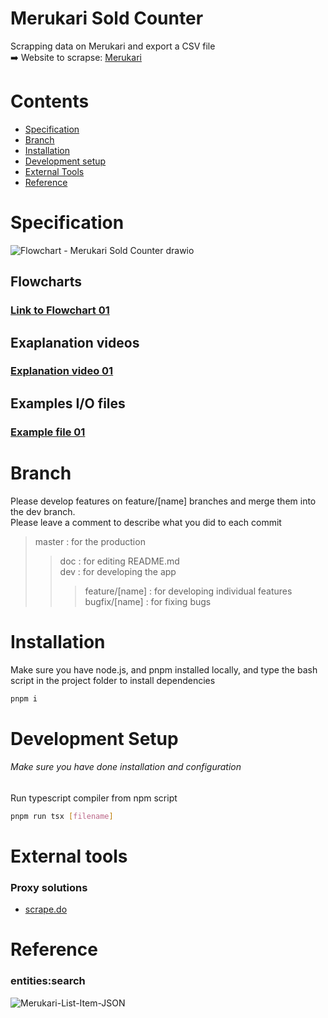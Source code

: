 # Merukari Sold Counter

Scrapping data on Merukari and export a CSV file<br>
➡️ Website to scrapse: [Merukari](https://jp.mercari.com)

# Contents

- [Specification](#Specification)
- [Branch](#branch)
- [Installation](#installation)
- [Development setup](#development-setup)
- [External Tools](#external-tools)
- [Reference](#reference)

# Specification

![Flowchart - Merukari Sold Counter drawio](https://github.com/user-attachments/assets/c2317e97-3df0-4ffa-8e49-96c4f4f56616)

## Flowcharts

### [Link to Flowchart 01](https://drive.google.com/file/d/1FayxFEV8n2rgoDbVdAEyvnnNboL9gJxZ/view?usp=sharing)<br>

## Exaplanation videos

### [Explanation video 01](https://youtu.be/ysg9KbQ7noQ) <br>

## Examples I/O files

### [Example file 01](https://docs.google.com/spreadsheets/d/1SaieguLxp8nrFzjSr-qKWCcD1woiba4h2VKBL_SipwY/edit?usp=sharing)<br>

# Branch

Please develop features on feature/[name] branches and merge them into the dev branch. <br>
Please leave a comment to describe what you did to each commit

> master : for the production
>
> > doc : for editing README.md <br>
> > dev : for developing the app <br>
> >
> > > feature/[name] : for developing individual features <br>
> > > bugfix/[name] : for fixing bugs

# Installation

Make sure you have node.js, and pnpm installed locally, and type the bash script in the project folder to install dependencies

```bash
pnpm i
```

# Development Setup

###### Make sure you have done installation and configuration

Run typescript compiler from npm script

```bash
pnpm run tsx [filename]
```

# External tools

### Proxy solutions

- [scrape.do](https://scrape.do/)

# Reference

### entities:search

![Merukari-List-Item-JSON](https://github.com/user-attachments/assets/9d0bbbfe-4186-442c-9a9a-e05f070bc35a)
